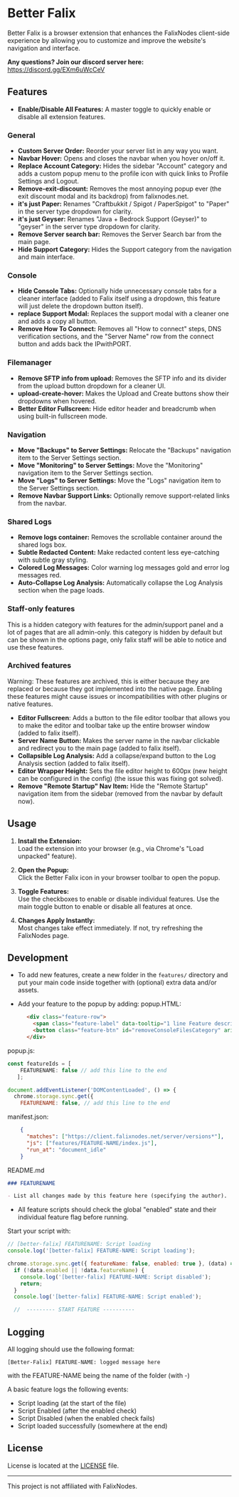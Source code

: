 # Better Falix

Better Falix is a browser extension that enhances the FalixNodes client-side experience by allowing you to customize and improve the website's navigation and interface.

**Any questions? Join our discord server here:** https://discord.gg/EXm6uWcCeV

## Features

- **Enable/Disable All Features:** A master toggle to quickly enable or disable all extension features.

### General

- **Custom Server Order:** Reorder your server list in any way you want.
- **Navbar Hover:** Opens and closes the navbar when you hover on/off it.
- **Replace Account Category:** Hides the sidebar "Account" category and adds a custom popup menu to the profile icon with quick links to Profile Settings and Logout.
- **Remove-exit-discount:** Removes the most annoying popup ever (the exit discount modal and its backdrop) from falixnodes.net.
- **it's just Paper:** Renames "Craftbukkit / Spigot / PaperSpigot" to "Paper" in the server type dropdown for clarity.
- **it's just Geyser:** Renames "Java + Bedrock Support (Geyser)" to "geyser" in the server type dropdown for clarity.
- **Remove Server search bar:** Removes the Server Search bar from the main page.
- **Hide Support Category:** Hides the Support category from the navigation and main interface.

### Console

- **Hide Console Tabs:** Optionally hide unnecessary console tabs for a cleaner interface (added to Falix itself using a dropdown, this feature will just delete the dropdown button itself).
- **replace Support Modal:** Replaces the support modal with a cleaner one and adds a copy all button.
- **Remove How To Connect:** Removes all "How to connect" steps, DNS verification sections, and the "Server Name" row from the connect button and adds back the IPwithPORT.

### Filemanager

- **Remove SFTP info from upload:** Removes the SFTP info and its divider from the upload button dropdown for a cleaner UI.
- **upload-create-hover:** Makes the Upload and Create buttons show their dropdowns when hovered.
- **Better Editor Fullscreen:** Hide editor header and breadcrumb when using built-in fullscreen mode.

### Navigation

- **Move "Backups" to Server Settings:** Relocate the "Backups" navigation item to the Server Settings section.
- **Move "Monitoring" to Server Settings:** Move the "Monitoring" navigation item to the Server Settings section.
- **Move "Logs" to Server Settings:** Move the "Logs" navigation item to the Server Settings section.
- **Remove Navbar Support Links:** Optionally remove support-related links from the navbar.

### Shared Logs

- **Remove logs container:** Removes the scrollable container around the shared logs box.
- **Subtle Redacted Content:** Make redacted content less eye-catching with subtle gray styling.
- **Colored Log Messages:** Color warning log messages gold and error log messages red.
- **Auto-Collapse Log Analysis:** Automatically collapse the Log Analysis section when the page loads.

### Staff-only features
This is a hidden category with features for the admin/support panel and a lot of pages that are all admin-only. this category is hidden by default but can be shown in the options page, only falix staff will be able to notice and use these features.


### Archived features

Warning: These features are archived, this is either because they are replaced or because they got implemented into the native page.
Enabling these features might cause issues or incompatibilities with other plugins or native features.

- **Editor Fullscreen**: Adds a button to the file editor toolbar that allows you to make the editor and toolbar take up the entire browser window (added to falix itself).
- **Server Name Button:** Makes the server name in the navbar clickable and redirect you to the main page (added to falix itself).
- **Collapsible Log Analysis:** Add a collapse/expand button to the Log Analysis section (added to falix itself).
- **Editor Wrapper Height:** Sets the file editor height to 600px (new height can be configured in the config) (the issue this was fixing got solved).
- **Remove "Remote Startup" Nav Item:** Hide the "Remote Startup" navigation item from the sidebar (removed from the navbar by default now).


## Usage

1. **Install the Extension:**  
   Load the extension into your browser (e.g., via Chrome's "Load unpacked" feature).

2. **Open the Popup:**  
   Click the Better Falix icon in your browser toolbar to open the popup.

3. **Toggle Features:**  
   Use the checkboxes to enable or disable individual features. Use the main toggle button to enable or disable all features at once.

4. **Changes Apply Instantly:**  
   Most changes take effect immediately. If not, try refreshing the FalixNodes page.

## Development

- To add new features, create a new folder in the `features/` directory and put your main code inside together with (optional) extra data and/or assets.

- Add your feature to the popup by adding:
popup.HTML:

```html
      <div class="feature-row">
        <span class="feature-label" data-tooltip="1 line Feature description here (by author).">FEATURE NAME</span>
        <button class="feature-btn" id="removeConsoleFilesCategory" aria-pressed="false" tabindex="0"><span class="dot"></span></button>
      </div>
```

popup.js:

```js
const featureIds = [
    FEATURENAME: false // add this line to the end
   ];
```

```js
document.addEventListener('DOMContentLoaded', () => {
  chrome.storage.sync.get({
    FEATURENAME: false, // add this line to the end
```

manifest.json:

```json
    {
      "matches": ["https://client.falixnodes.net/server/versions*"],
      "js": ["features/FEATURE-NAME/index.js"],
      "run_at": "document_idle"
    }
```

README.md

```md
### FEATURENAME

- List all changes made by this feature here (specifying the author).
```

- All feature scripts should check the global "enabled" state and their individual feature flag before running.

Start your script with:

```js
// [better-falix] FEATURENAME: Script loading
console.log('[better-falix] FEATURE-NAME: Script loading');

chrome.storage.sync.get({ featureName: false, enabled: true }, (data) => {
  if (!data.enabled || !data.featureName) {
    console.log('[better-falix] FEATURE-NAME: Script disabled');
    return;
  }
  console.log('[better-falix] FEATURE-NAME: Script enabled');

  //  --------- START FEATURE ----------
```

## Logging

All logging should use the following format:

```log
[Better-Falix] FEATURE-NAME: logged message here
```

with the FEATURE-NAME being the name of the folder (with -)

A basic feature logs the following events:

- Script loading (at the start of the file)
- Script Enabled (after the enabled check)
- Script Disabled (when the enabled check fails)
- Script loaded successfully (somewhere at the end)

## License

License is located at the [LICENSE](LICENSE) file.

---
This project is not affiliated with FalixNodes.
